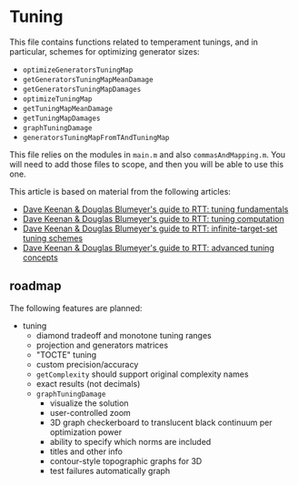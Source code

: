 # Tuning

This file contains functions related to temperament tunings, and in particular, schemes for optimizing generator sizes:

* `optimizeGeneratorsTuningMap`
* `getGeneratorsTuningMapMeanDamage`
* `getGeneratorsTuningMapDamages`
* `optimizeTuningMap`
* `getTuningMapMeanDamage`
* `getTuningMapDamages`
* `graphTuningDamage`
* `generatorsTuningMapFromTAndTuningMap`

This file relies on the modules in `main.m` and also `commasAndMapping.m`. You will need to add those files to scope,
and then you will be able to use this one.

This article is based on material from the following articles:

* [Dave Keenan & Douglas Blumeyer's guide to RTT: tuning fundamentals](https://en.xen.wiki/w/Dave_Keenan_&_Douglas_Blumeyer's_guide_to_RTT:_tuning_fundamentals)
* [Dave Keenan & Douglas Blumeyer's guide to RTT: tuning computation](https://en.xen.wiki/w/Dave_Keenan_&_Douglas_Blumeyer's_guide_to_RTT:_tuning_computation)
* [Dave Keenan & Douglas Blumeyer's guide to RTT: infinite-target-set tuning schemes](https://en.xen.wiki/w/Dave_Keenan_&_Douglas_Blumeyer's_guide_to_RTT:_infinite-target-set_tuningg_schemes)
* [Dave Keenan & Douglas Blumeyer's guide to RTT: advanced tuning concepts](https://en.xen.wiki/w/Dave_Keenan_&_Douglas_Blumeyer's_guide_to_RTT:_advanced_tuning_concepts)

## roadmap

The following features are planned:

* tuning
    * diamond tradeoff and monotone tuning ranges
    * projection and generators matrices
    * "TOCTE" tuning
    * custom precision/accuracy
    * `getComplexity` should support original complexity names
    * exact results (not decimals)
    * `graphTuningDamage`
        * visualize the solution
        * user-controlled zoom
        * 3D graph checkerboard to translucent black continuum per optimization power
        * ability to specify which norms are included
        * titles and other info
        * contour-style topographic graphs for 3D
        * test failures automatically graph

